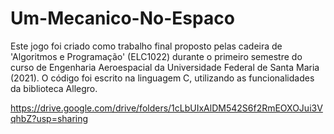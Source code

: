 # Um-Mecanico-No-Espaco
Este jogo foi criado como trabalho final proposto pelas cadeira de 'Algoritmos e Programação' (ELC1022) durante o primeiro semestre do curso de Engenharia Aeroespacial da Universidade Federal de Santa Maria (2021).
O código foi escrito na linguagem C, utilizando as funcionalidades da biblioteca Allegro.

https://drive.google.com/drive/folders/1cLbUIxAlDM542S6f2RmEOXOJui3VqhbZ?usp=sharing

